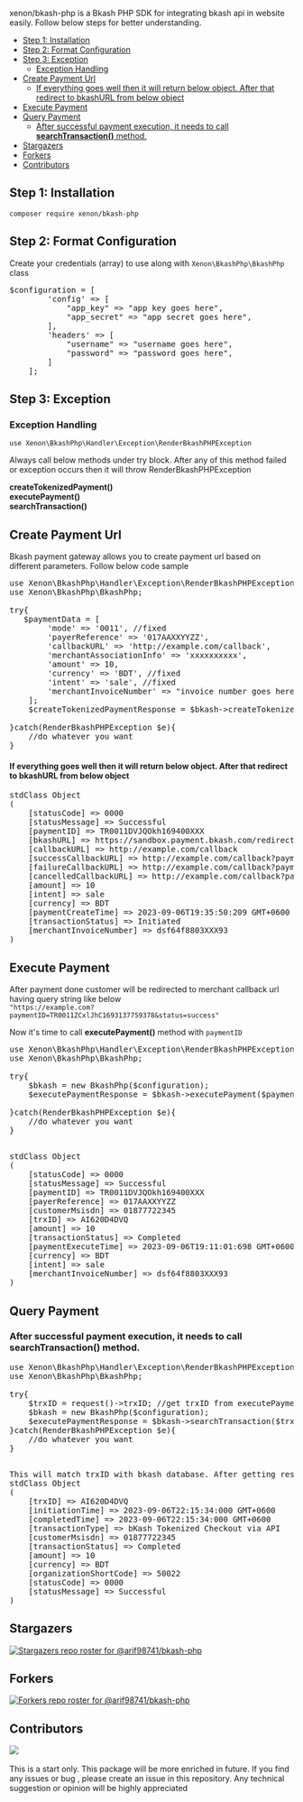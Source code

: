 xenon/bkash-php is a Bkash PHP SDK for integrating bkash api in website easily. Follow below steps for better understanding.


<!-- TOC -->
  * [Step 1: Installation](#step-1-installation)
  * [Step 2: Format Configuration](#step-2-format-configuration)
  * [Step 3: Exception](#step-3-exception)
    * [Exception Handling](#exception-handling)
  * [Create Payment Url](#create-payment-url)
      * [If everything goes well then it will return below object. After that redirect to bkashURL from below object](#if-everything-goes-well-then-it-will-return-below-object-after-that-redirect-to-bkashurl-from-below-object)
  * [Execute Payment](#execute-payment)
  * [Query Payment](#query-payment)
    * [After successful payment execution, it needs to call **searchTransaction()** method.](#after-successful-payment-execution-it-needs-to-call-searchtransaction-method)
  * [Stargazers](#stargazers)
  * [Forkers](#forkers)
  * [Contributors](#contributors)
<!-- TOC -->

## Step 1: Installation
```
composer require xenon/bkash-php
```
## Step 2: Format Configuration
Create your credentials (array) to use along with `Xenon\BkashPhp\BkashPhp` class

<pre>
$configuration = [
        'config' => [
            "app_key" => "app key goes here",
            "app_secret" => "app secret goes here",
        ],
        'headers' => [
            "username" => "username goes here",
            "password" => "password goes here",
        ]
    ];
</pre>


## Step 3: Exception
### Exception Handling
`use Xenon\BkashPhp\Handler\Exception\RenderBkashPHPException`

Always call below methods  under try block. After any of this method failed or exception  occurs then it will throw RenderBkashPHPException

**createTokenizedPayment()** <br>
**executePayment()**<br>
**searchTransaction()**

## Create Payment Url
Bkash payment gateway allows you to create payment url based on different parameters. Follow below code sample

<pre>
use Xenon\BkashPhp\Handler\Exception\RenderBkashPHPException
use Xenon\BkashPhp\BkashPhp;

try{
   $paymentData = [ 
        'mode' => '0011', //fixed
        'payerReference' => '017AAXXYYZZ',
        'callbackURL' => 'http://example.com/callback',
        'merchantAssociationInfo' => 'xxxxxxxxxx',
        'amount' => 10,
        'currency' => 'BDT', //fixed
        'intent' => 'sale', //fixed
        'merchantInvoiceNumber' => "invoice number goes here",
    ];
    $createTokenizedPaymentResponse = $bkash->createTokenizedPayment($paymentData);

}catch(RenderBkashPHPException $e){
    //do whatever you want
}
</pre>

#### If everything goes well then it will return below object. After that redirect to bkashURL from below object

<pre>
stdClass Object
(
    [statusCode] => 0000
    [statusMessage] => Successful
    [paymentID] => TR0011DVJQOkh169400XXX
    [bkashURL] => https://sandbox.payment.bkash.com/redirect/tokenized/?paymentID=TR0011DVJQOkh1694007349990&hash=yaJMHgVb_BW_pJuxErXXXdf8-QFyHHG0bqkwBdUU(NLFwI(-ltH8z36kpnxtxa5Xs5tJxFxW5KoyKN5nWPisXXXXXXXXXXX50209&mode=0011&apiVersion=v1.2.0-beta
    [callbackURL] => http://example.com/callback
    [successCallbackURL] => http://example.com/callback?paymentID=TR0011DVJQOkh169400XXX&status=success
    [failureCallbackURL] => http://example.com/callback?paymentID=TR0011DVJQOkh169400XXX&status=failure
    [cancelledCallbackURL] => http://example.com/callback?paymentID=TR0011DVJQOkh169400XXX&status=cancel
    [amount] => 10
    [intent] => sale
    [currency] => BDT
    [paymentCreateTime] => 2023-09-06T19:35:50:209 GMT+0600
    [transactionStatus] => Initiated
    [merchantInvoiceNumber] => dsf64f8803XXX93
)
</pre>

## Execute Payment
After payment done customer will be redirected to merchant callback url having query string like below <br>
`"https://example.com?paymentID=TR0011ZCxlJhC1693137759378&status=success"`

Now it's time to call **executePayment()** method with `paymentID`
<pre>
use Xenon\BkashPhp\Handler\Exception\RenderBkashPHPException
use Xenon\BkashPhp\BkashPhp;

try{
    $bkash = new BkashPhp($configuration);
    $executePaymentResponse = $bkash->executePayment($paymentId);

}catch(RenderBkashPHPException $e){
    //do whatever you want
}

</pre>

<pre>
stdClass Object
(
    [statusCode] => 0000
    [statusMessage] => Successful
    [paymentID] => TR0011DVJQOkh169400XXX
    [payerReference] => 017AAXXYYZZ
    [customerMsisdn] => 01877722345
    [trxID] => AI620D4DVQ
    [amount] => 10
    [transactionStatus] => Completed
    [paymentExecuteTime] => 2023-09-06T19:11:01:698 GMT+0600
    [currency] => BDT
    [intent] => sale
    [merchantInvoiceNumber] => dsf64f8803XXX93
)
</pre>

## Query Payment
### After successful payment execution, it needs to call **searchTransaction()** method.
<pre>
use Xenon\BkashPhp\Handler\Exception\RenderBkashPHPException
use Xenon\BkashPhp\BkashPhp;

try{
    $trxID = request()->trxID; //get trxID from executePayment() method
    $bkash = new BkashPhp($configuration);
    $executePaymentResponse = $bkash->searchTransaction($trxID);
}catch(RenderBkashPHPException $e){
    //do whatever you want
}

</pre>

<pre>
This will match trxID with bkash database. After getting response object you will do further according to your web application requirements.
stdClass Object
(
    [trxID] => AI620D4DVQ
    [initiationTime] => 2023-09-06T22:15:34:000 GMT+0600
    [completedTime] => 2023-09-06T22:15:34:000 GMT+0600
    [transactionType] => bKash Tokenized Checkout via API
    [customerMsisdn] => 01877722345
    [transactionStatus] => Completed
    [amount] => 10
    [currency] => BDT
    [organizationShortCode] => 50022
    [statusCode] => 0000
    [statusMessage] => Successful
)
</pre>

## Stargazers
[![Stargazers repo roster for @arif98741/bkash-php](https://reporoster.com/stars/arif98741/bkash-php)](https://github.com/arif98741/bkash-php/stargazers)

## Forkers
[![Forkers repo roster for @arif98741/bkash-php](https://reporoster.com/forks/arif98741/bkash-php)](https://github.com/arif98741/bkash-php/network/members)

## Contributors
<a href="https://github.com/arif98741/bkash-php/graphs/contributors">
  <img src="https://contrib.rocks/image?repo=arif98741/bkash-php" />
</a>

<br> 

<br> 
This is a start only. This package will be more enriched in future. If you find any issues or bug , please create an issue in this repository. 
Any technical suggestion or opinion will be highly appreciated


